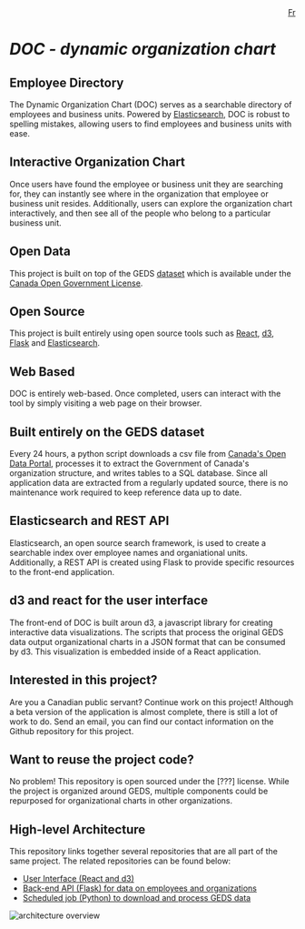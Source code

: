 <div style="text-align: right;">
    <a href="https://github.com/DSD-ESDC-EDSC/dynamic-org-chart/blob/master/README.fr.md">Fr</a>
</div>

# _DOC - dynamic organization chart_

## Employee Directory
The Dynamic Organization Chart (DOC) serves as a searchable directory of employees and business units. Powered by [Elasticsearch](https://www.elastic.co/), DOC is robust to spelling mistakes, allowing users to find employees and business units with ease.

## Interactive Organization Chart
Once users have found the employee or business unit they are searching for, they can instantly see where in the organization that employee or business unit resides. Additionally, users can explore the organization chart interactively, and then see all of the people who belong to a particular business unit.

## Open Data
This project is built on top of the GEDS [dataset](https://open.canada.ca/data/en/dataset/8ec4a9df-b76b-4a67-8f93-cdbc2e040098) which is available under the [Canada Open Government License](https://open.canada.ca/en/open-government-licence-canada).

## Open Source
This project is built entirely using open source tools such as [React](https://reactjs.org), [d3](https://d3js.org), [Flask](https://palletsprojects.com/p/flask/) and [Elasticsearch](https://www.elastic.co/).

## Web Based
DOC is entirely web-based. Once completed, users can interact with the tool by simply visiting a web page on their browser.
                            
## Built entirely on the GEDS dataset
Every 24 hours, a python script downloads a csv file from [Canada's Open Data Portal](https://open.canada.ca/en/open-data), processes it to extract the Government of Canada's organization structure, and writes tables to a SQL database. Since all application data are extracted from a regularly updated source, there is no maintenance work required to keep reference data up to date.

## Elasticsearch and REST API
Elasticsearch, an open source search framework, is used to create a searchable index over employee names and organiational units. Additionally, a REST API is created using Flask to provide specific resources to the front-end application.
                  
## d3 and react for the user interface
The front-end of DOC is built aroun d3, a javascript library for creating interactive data visualizations. The scripts that process the original GEDS data output organizational charts in a JSON format that can be consumed by d3. This visualization is embedded inside of a  React application.

                    
## Interested in this project?
Are you a Canadian public servant?
Continue work on this project! Although a beta version of the application is almost complete, there is still a lot of work to do. Send an email, you can find our contact information on the Github repository for this project.



## Want to reuse the project code?
No problem! This repository is open sourced under the [???] license. While the project is organized around GEDS, multiple components could be repurposed for organizational charts in other organizations.











## High-level Architecture
This repository links together several repositories that are all part of the same project. The related repositories can be found below:

- [User Interface (React and d3)](https://github.com/DSD-ESDC-EDSC/dynamic-org-chart-ui)
- [Back-end API (Flask) for data on employees and organizations](https://github.com/DSD-ESDC-EDSC/dynamic-org-chart-api)
- [Scheduled job (Python) to download and process GEDS data](https://github.com/DSD-ESDC-EDSC/dynamic-org-chart-scripts)

![architecture overview](https://g.gravizo.com/svg?digraph%20G%20%7B%0A%22GEDS%20data%22%20-%3E%20%22scheduled%20job%22%20%5Bcolor%3D%22blue%22%20label%3D%22downloads%22%5D%3B%0A%22scheduled%20job%22%20-%3E%20%22Elasticsearch%22%20%5Bcolor%3D%22red%22%20label%3D%22writes%20to%22%5D%3B%0A%22scheduled%20job%22%20-%3E%20%22SQL%20Database%22%20%5Bcolor%3D%22red%22%20label%3D%22writes%20to%22%5D%3B%0A%22Flask%20API%22%20-%3E%20%22SQL%20Database%22%20%5Blabel%3D%22reads%20from%22%5D%3B%0A%22Elasticsearch%22%20-%3E%20%22Front%20End%22%3B%0A%22Flask%20API%22%20-%3E%20%22Front%20End%22%3B%0A%22Front%20End%22%20-%3E%20%22Flask%20API%22%3B%0A%22Front%20End%22%20-%3E%20%22Elasticsearch%22%3B%0A%7D)

<!-- original graph -->
<!-- <img src='https://g.gravizo.com/svg?
digraph G {
"GEDS data" -> "scheduled job" [color="blue" label="downloads"];
"scheduled job" -> "Elasticsearch" [color="red" label="writes to"];
"scheduled job" -> "SQL Database" [color="red" label="writes to"];
"Flask API" -> "SQL Database" [label="reads from"];
"Elasticsearch" -> "Front End";
"Flask API" -> "Front End";
"Front End" -> "Flask API";
"Front End" -> "Elasticsearch";
}'/> -->
